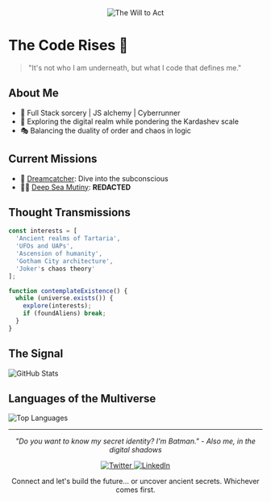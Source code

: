 <div align="center">
    <img src="https://i.imgur.com/UsBNCWA.gif" alt="The Will to Act">
</div>


# The Code Rises 🦇

> "It's not who I am underneath, but what I code that defines me."

## About Me

- 🚀 Full Stack sorcery | JS alchemy | Cyberrunner
- 🌌 Exploring the digital realm while pondering the Kardashev scale
- 🎭 Balancing the duality of order and chaos in logic

## Current Missions

- 🌙 [Dreamcatcher](https://your-dreamcatcher-link.com): Dive into the subconscious
- 🏴‍☠️ [Deep Sea Mutiny](https://your-deep-sea-mutiny-link.com): **REDACTED**

## Thought Transmissions

```javascript
const interests = [
  'Ancient realms of Tartaria',
  'UFOs and UAPs',
  'Ascension of humanity',
  'Gotham City architecture',
  'Joker's chaos theory'
];

function contemplateExistence() {
  while (universe.exists()) {
    explore(interests);
    if (foundAliens) break;
  }
}
```

## The Signal

![GitHub Stats](https://github-readme-stats.vercel.app/api?username=your-username&show_icons=true&theme=dark)

## Languages of the Multiverse

![Top Languages](https://github-readme-stats.vercel.app/api/top-langs/?username=your-username&layout=compact&theme=dark)

---

<p align="center">
  <i>"Do you want to know my secret identity? I'm Batman." - Also me, in the digital shadows</i>
</p>

<p align="center">
  <a href="https://twitter.com/your-twitter-handle" target="_blank">
    <img src="https://img.shields.io/badge/Join_the_League-%231DA1F2.svg?&style=for-the-badge&logo=twitter&logoColor=white" alt="Twitter">
  </a>
  <a href="https://www.linkedin.com/in/your-linkedin/" target="_blank">
    <img src="https://img.shields.io/badge/Gotham_Network-%230077B5.svg?&style=for-the-badge&logo=linkedin&logoColor=white" alt="LinkedIn">
  </a>
</p>

<p align="center">
  Connect and let's build the future... or uncover ancient secrets. Whichever comes first.
</p>
